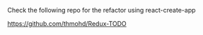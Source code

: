 Check the following repo for the refactor using react-create-app

https://github.com/thmohd/Redux-TODO
